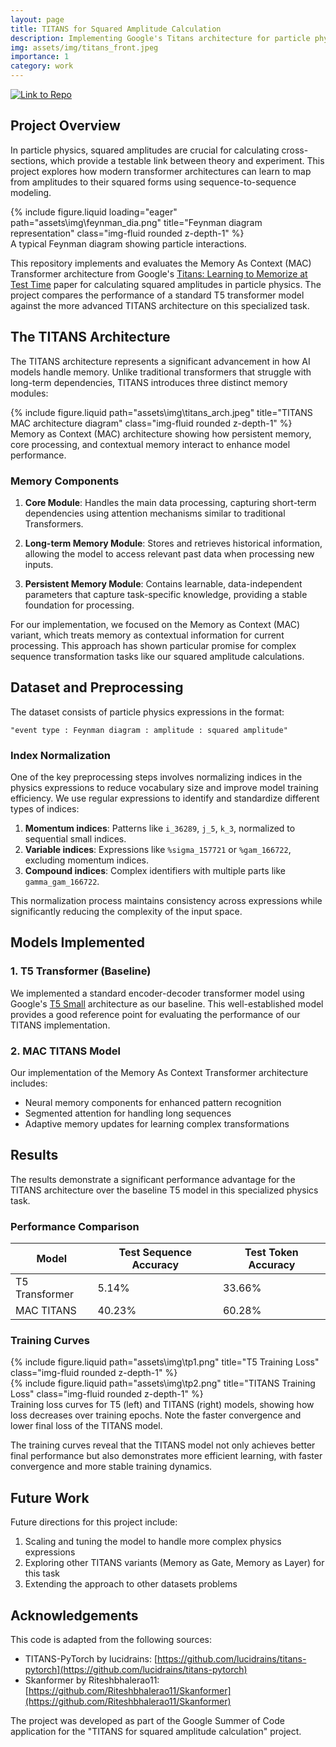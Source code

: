 ```yaml
---
layout: page
title: TITANS for Squared Amplitude Calculation
description: Implementing Google's Titans architecture for particle physics calculations
img: assets/img/titans_front.jpeg
importance: 1
category: work
---
```

[![Link to Repo](https://gist.github.com/cxmeel/0dbc95191f239b631c3874f4ccf114e2/raw/github-icon.svg)](https://github.com/Tej-55/TITANS-SqAmp-Calculation)

## Project Overview

In particle physics, squared amplitudes are crucial for calculating cross-sections, which provide a testable link between theory and experiment. This project explores how modern transformer architectures can learn to map from amplitudes to their squared forms using sequence-to-sequence modeling.
<div class="row">
    <div class="col-sm mt-3 mt-md-0">
        {% include figure.liquid loading="eager" path="assets\img\feynman_dia.png" title="Feynman diagram representation" class="img-fluid rounded z-depth-1" %}
    </div>
</div>
<div class="caption">
    A typical Feynman diagram showing particle interactions.
</div>

This repository implements and evaluates the Memory As Context (MAC) Transformer architecture from Google's [Titans: Learning to Memorize at Test Time](https://arxiv.org/pdf/2501.00663) paper for calculating squared amplitudes in particle physics. The project compares the performance of a standard T5 transformer model against the more advanced TITANS architecture on this specialized task.

## The TITANS Architecture

The TITANS architecture represents a significant advancement in how AI models handle memory. Unlike traditional transformers that struggle with long-term dependencies, TITANS introduces three distinct memory modules:

<div class="row">
    <div class="col-sm-8 mt-3 mt-md-0">
        {% include figure.liquid path="assets\img\titans_arch.jpeg" title="TITANS MAC architecture diagram" class="img-fluid rounded z-depth-1" %}
    </div>
</div>
<div class="caption">
    Memory as Context (MAC) architecture showing how persistent memory, core processing, and contextual memory interact to enhance model performance.
</div>

### Memory Components

1. **Core Module**: Handles the main data processing, capturing short-term dependencies using attention mechanisms similar to traditional Transformers.

2. **Long-term Memory Module**: Stores and retrieves historical information, allowing the model to access relevant past data when processing new inputs.

3. **Persistent Memory Module**: Contains learnable, data-independent parameters that capture task-specific knowledge, providing a stable foundation for processing.

For our implementation, we focused on the Memory as Context (MAC) variant, which treats memory as contextual information for current processing. This approach has shown particular promise for complex sequence transformation tasks like our squared amplitude calculations.

## Dataset and Preprocessing

The dataset consists of particle physics expressions in the format:
```
"event type : Feynman diagram : amplitude : squared amplitude"
```


### Index Normalization

One of the key preprocessing steps involves normalizing indices in the physics expressions to reduce vocabulary size and improve model training efficiency. We use regular expressions to identify and standardize different types of indices:

1. **Momentum indices**: Patterns like `i_36289`, `j_5`, `k_3`, normalized to sequential small indices.
2. **Variable indices**: Expressions like `%sigma_157721` or `%gam_166722`, excluding momentum indices.
3. **Compound indices**: Complex identifiers with multiple parts like `gamma_gam_166722`.

This normalization process maintains consistency across expressions while significantly reducing the complexity of the input space.

## Models Implemented

### 1. T5 Transformer (Baseline)

We implemented a standard encoder-decoder transformer model using Google's [T5 Small](https://huggingface.co/google-t5/t5-small) architecture as our baseline. This well-established model provides a good reference point for evaluating the performance of our TITANS implementation.

### 2. MAC TITANS Model

Our implementation of the Memory As Context Transformer architecture includes:
- Neural memory components for enhanced pattern recognition
- Segmented attention for handling long sequences
- Adaptive memory updates for learning complex transformations

## Results

The results demonstrate a significant performance advantage for the TITANS architecture over the baseline T5 model in this specialized physics task.

### Performance Comparison

| Model | Test Sequence Accuracy | Test Token Accuracy |
|-------|------------------------|---------------------|
| T5 Transformer | 5.14% | 33.66% |
| MAC TITANS | 40.23% | 60.28% |


### Training Curves

<div class="row">
    <div class="col-sm-6 mt-3 mt-md-0">
        {% include figure.liquid path="assets\img\tp1.png" title="T5 Training Loss" class="img-fluid rounded z-depth-1" %}
    </div>
    <div class="col-sm-6 mt-3 mt-md-0">
        {% include figure.liquid path="assets\img\tp2.png" title="TITANS Training Loss" class="img-fluid rounded z-depth-1" %}
    </div>
</div>
<div class="caption">
    Training loss curves for T5 (left) and TITANS (right) models, showing how loss decreases over training epochs. Note the faster convergence and lower final loss of the TITANS model.
</div>

The training curves reveal that the TITANS model not only achieves better final performance but also demonstrates more efficient learning, with faster convergence and more stable training dynamics.


## Future Work

Future directions for this project include:

1. Scaling and tuning the model to handle more complex physics expressions
2. Exploring other TITANS variants (Memory as Gate, Memory as Layer) for this task
3. Extending the approach to other datasets problems

## Acknowledgements

This code is adapted from the following sources:
- TITANS-PyTorch by lucidrains: [https://github.com/lucidrains/titans-pytorch](https://github.com/lucidrains/titans-pytorch)
- Skanformer by Riteshbhalerao11: [https://github.com/Riteshbhalerao11/Skanformer](https://github.com/Riteshbhalerao11/Skanformer)

The project was developed as part of the Google Summer of Code application for the "TITANS for squared amplitude calculation" project.